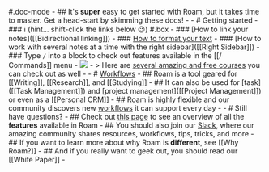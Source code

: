 #.doc-mode
    - ## It's **super** easy to get started with Roam, but it takes time to master. Get a head-start by skimming these docs! 
    - 
    - # Getting started
        - ### ℹ️ (hint... shift-click the links below 😉) #.box
        - ### [How to link your notes]([[Bidirectional linking]])
        - ### [How to format your text]([[Formatting]])
        - ### [How to work with several notes at a time with the right sidebar]([[Right Sidebar]])
        - ### Type `/` into a block to check out features available in the [[/ Commands]] menu
            - ![](https://firebasestorage.googleapis.com/v0/b/firescript-577a2.appspot.com/o/imgs%2Fapp%2Fhelp-documentation%2Fvg4SUhgwIf.gif?alt=media&token=f4f682cb-e612-447a-83c1-9f4934818eaa)
        - > Here are [several amazing and free courses](((eEUXylm_o))) you can check out as well
    - 
    - # [Workflows]([[Workflows]])
        - ## Roam is a tool geared for [[Writing]], [[Research]], and [[Studying]]
        - ## It can also be used for [task]([[Task Management]]) and [project management]([[Project Management]]) or even as a [[Personal CRM]]
        - ## Roam is highly flexible and our community discovers new [workflows]([[Workflows]]) it can support every day
    - 
    - # Still have questions?
        - ## Check out [this page]([[Features]]) to see an overview of all the **features** available in Roam
        - ## You should also join our [Slack](https://join.slack.com/t/roamresearch/shared_invite/zt-ni1vw9yf-HzeWr05ZJBt55j_zfddPsw), where our amazing community shares resources, workflows, tips, tricks, and more
        - ## If you want to learn more about why Roam is __different__, see [[Why Roam?]]
        - ## And if you really want to geek out, you should read our [[White Paper]]
        - 
